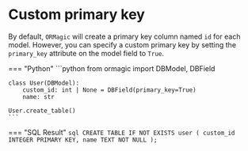 # Custom primary key

By default, `ORMagic` will create a primary key column named `id` for each model.
However, you can specify a custom primary key by setting the `primary_key` attribute on the model field to `True`.

=== "Python"
    ```python
    from ormagic import DBModel, DBField

    class User(DBModel):
        custom_id: int | None = DBField(primary_key=True)
        name: str

    User.create_table()
    ```

=== "SQL Result"
    ```sql
    CREATE TABLE IF NOT EXISTS user (
        custom_id INTEGER PRIMARY KEY,
        name TEXT NOT NULL
    );
    ```

